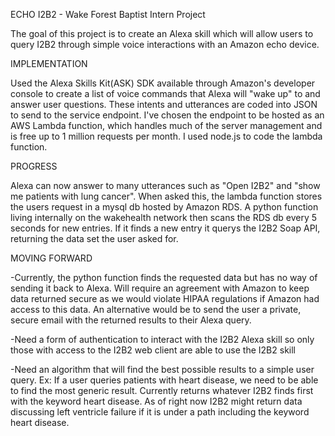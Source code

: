 ECHO I2B2 - Wake Forest Baptist Intern Project
	
The goal of this project is to create an Alexa skill which will allow users to query I2B2 through simple voice interactions with an Amazon echo device.

IMPLEMENTATION
	
Used the Alexa Skills Kit(ASK) SDK available through Amazon's developer console to create a list of voice commands that Alexa will "wake up" to and answer user questions. These intents and utterances are coded into JSON to send to the service endpoint. I've chosen the endpoint to be hosted as an AWS Lambda function, which handles much of the server management and is free up to 1 million requests per month. I used node.js to code the lambda function.

PROGRESS
	
Alexa can now answer to many utterances such as "Open I2B2" and "show me patients with lung cancer". When asked this, the lambda function stores the users request in a mysql db hosted by Amazon RDS. A python function living internally on the wakehealth network then scans the RDS db every 5 seconds for new entries. If it finds a new entry it querys the I2B2 Soap API, returning the data set the user asked for. 

MOVING FORWARD

-Currently, the python function finds the requested data but has no way of sending it back to Alexa. Will require an agreement with Amazon to keep data returned secure as we would violate HIPAA regulations if Amazon had access to this data. An alternative would be to send the user a private, secure email with the returned results to their Alexa query.

-Need a form of authentication to interact with the I2B2 Alexa skill so only those with access to the I2B2 web client are able to use the I2B2 skill

-Need an algorithm that will find the best possible results to a simple user query. Ex: If a user queries patients with heart disease, we need to be able to find the most generic result. Currently returns whatever I2B2 finds first with the keyword heart disease. As of right now I2B2 might return data discussing left ventricle failure if it is under a path including the keyword heart disease. 




